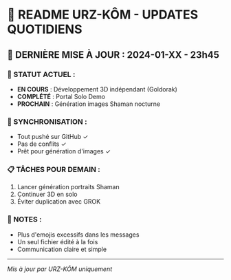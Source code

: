 # 🐻 README URZ-KÔM - UPDATES QUOTIDIENS

## 📅 DERNIÈRE MISE À JOUR : 2024-01-XX - 23h45

### 🎯 STATUT ACTUEL :
- **EN COURS** : Développement 3D indépendant (Goldorak)
- **COMPLÉTÉ** : Portal Solo Demo
- **PROCHAIN** : Génération images Shaman nocturne

### 🔄 SYNCHRONISATION :
- Tout pushé sur GitHub ✓
- Pas de conflits ✓
- Prêt pour génération d'images ✓

### 📋 TÂCHES POUR DEMAIN :
1. Lancer génération portraits Shaman
2. Continuer 3D en solo
3. Éviter duplication avec GROK

### 💬 NOTES :
- Plus d'emojis excessifs dans les messages
- Un seul fichier édité à la fois
- Communication claire et simple

---
*Mis à jour par URZ-KÔM uniquement*